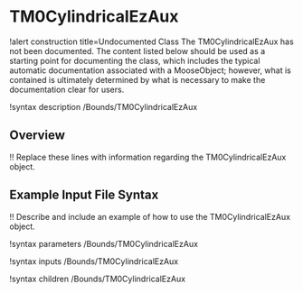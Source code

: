 # TM0CylindricalEzAux

!alert construction title=Undocumented Class
The TM0CylindricalEzAux has not been documented. The content listed below should be used as a starting point for
documenting the class, which includes the typical automatic documentation associated with a
MooseObject; however, what is contained is ultimately determined by what is necessary to make the
documentation clear for users.

!syntax description /Bounds/TM0CylindricalEzAux

## Overview

!! Replace these lines with information regarding the TM0CylindricalEzAux object.

## Example Input File Syntax

!! Describe and include an example of how to use the TM0CylindricalEzAux object.

!syntax parameters /Bounds/TM0CylindricalEzAux

!syntax inputs /Bounds/TM0CylindricalEzAux

!syntax children /Bounds/TM0CylindricalEzAux
